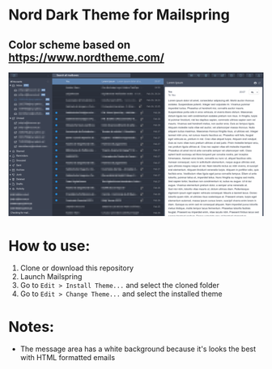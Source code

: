 # Nord Dark Theme for Mailspring

## Color scheme based on https://www.nordtheme.com/

![Screenshot](screenshot.png)

# How to use:
1. Clone or download this repository
2. Launch Mailspring
3. Go to `Edit > Install Theme...` and select the cloned folder
4. Go to `Edit > Change Theme...` and select the installed theme

# Notes:
- The message area has a white background because it's looks the best with HTML formatted emails